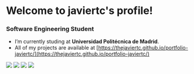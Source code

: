 # Welcome to javiertc's profile!
### Software Engineering Student

- I’m currently studing at **Universidad Politécnica de Madrid**.
- All of my projects are available at [https://thejaviertc.github.io/portfolio-javiertc/](https://thejaviertc.github.io/portfolio-javiertc/)

<img src="https://komarev.com/ghpvc/?username=thejaviertc&label=Profile%20views&color=0e75b6&style=flat" />

<img src="https://github-readme-streak-stats.herokuapp.com/?user=thejaviertc&theme=tokyonight" />
<img src="https://github-readme-stats.vercel.app/api?username=thejaviertc&count_private=true&show_icons=true&theme=tokyonight" />
<img src="https://github-readme-stats.vercel.app/api/top-langs/?username=thejaviertc&count_private=true&layout=compact&theme=tokyonight" />
